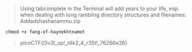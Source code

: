 > Using tabcomplete in the Terminal will add years to your life, esp. when dealing with long rambling directory structures and filenames: Addadshashanammu.zip

`chmod +x fang-of-haynekhtnamet`

> picoCTF{l3v3l_up!_t4k3_4_r35t!_76266e38}
